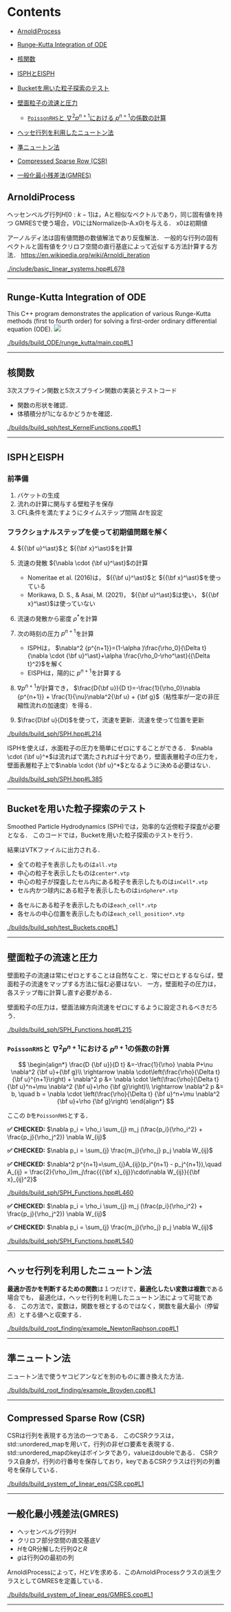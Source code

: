 # Contents

- [ArnoldiProcess](#ArnoldiProcess)

- [Runge-Kutta Integration of ODE](#Runge-Kutta-Integration-of-ODE)

- [核関数](#核関数)

- [ISPHとEISPH](#ISPHとEISPH)

- [Bucketを用いた粒子探索のテスト](#Bucketを用いた粒子探索のテスト)

- [壁面粒子の流速と圧力](#壁面粒子の流速と圧力)

    - [`PoissonRHS`と $\nabla^2 p^{n+1}$における $p^{n+1}$の係数の計算](#`PoissonRHS`と-$\nabla^2-p^{n+1}$における-$p^{n+1}$の係数の計算)

- [ヘッセ行列を利用したニュートン法](#ヘッセ行列を利用したニュートン法)

- [準ニュートン法](#準ニュートン法)

- [Compressed Sparse Row (CSR)](#Compressed-Sparse-Row-(CSR))

- [一般化最小残差法(GMRES)](#一般化最小残差法(GMRES))



## ArnoldiProcess
ヘッセンベルグ行列$H[0:k-1]$は，Aと相似なベクトルであり，同じ固有値を持つ
   GMRESで使う場合，$V0$にはNormalize(b-A.x0)を与える．
   x0は初期値

   アーノルディ法は固有値問題の数値解法であり反復解法．
   一般的な行列の固有ベクトルと固有値をクリロフ空間の直行基底によって近似する方法計算する方法．
   https://en.wikipedia.org/wiki/Arnoldi_iteration

[./include/basic_linear_systems.hpp#L678](./include/basic_linear_systems.hpp#L678)


 --- 
## Runge-Kutta Integration of ODE
This C++ program demonstrates the application of various Runge-Kutta methods (first to fourth order) for solving a first-order ordinary differential equation (ODE).
![](./builds/build_ODE/runge_kutta/rk.png)

[./builds/build_ODE/runge_kutta/main.cpp#L1](./builds/build_ODE/runge_kutta/main.cpp#L1)


 --- 
## 核関数
3次スプライン関数と5次スプライン関数の実装とテストコード
* 関数の形状を確認．
* 体積積分が1になるかどうかを確認．

[./builds/build_sph/test_KernelFunctions.cpp#L1](./builds/build_sph/test_KernelFunctions.cpp#L1)


 --- 
## ISPHとEISPH
### 前準備
1. バケットの生成
2. 流れの計算に関与する壁粒子を保存
3. CFL条件を満たすようにタイムステップ間隔 $\Delta t$を設定

### フラクショナルステップを使って初期値問題を解く
4. ${{\bf u}^\ast}$と ${{\bf x}^\ast}$を計算
5. 流速の発散 ${\nabla \cdot {\bf u}^\ast}$の計算

   - Nomeritae et al. (2016)は， ${{\bf u}^\ast}$と ${{\bf x}^\ast}$を使っている
   - Morikawa, D. S., & Asai, M. (2021)， ${{\bf u}^\ast}$は使い， ${{\bf x}^\ast}$は使っていない

6. 流速の発散から密度 ${\rho}^\ast$を計算
7. 次の時刻の圧力 $p^{n+1}$を計算
   - ISPHは， $\nabla^2 {p^{n+1}}=(1-\alpha )\frac{\rho_0}{\Delta t}{\nabla \cdot {\bf u}^\ast}+\alpha \frac{\rho_0-\rho^\ast}{{\Delta t}^2}$を解く
   - EISPHは，陽的に $p^{n+1}$を計算する
8. $\nabla {p^{n+1}}$が計算でき， $\frac{D{\bf u}}{D t}=-\frac{1}{\rho_0}\nabla {p^{n+1}} + \frac{1}{\nu}\nabla^2{\bf u} + {\bf g}$（粘性率が一定の非圧縮性流れの加速度）を得る．
9. $\frac{D\bf u}{Dt}$を使って，流速を更新．流速を使って位置を更新

[./builds/build_sph/SPH.hpp#L214](./builds/build_sph/SPH.hpp#L214)

ISPHを使えば，水面粒子の圧力を簡単にゼロにすることができる．
         $\nabla \cdot {\bf u}^*$は流ればで満たされれば十分であり，壁面表層粒子の圧力を，壁面表層粒子上で$\nabla \cdot {\bf u}^*$となるように決める必要はない．

[./builds/build_sph/SPH.hpp#L385](./builds/build_sph/SPH.hpp#L385)


 --- 
## Bucketを用いた粒子探索のテスト
Smoothed Particle Hydrodynamics (SPH)では，効率的な近傍粒子探査が必要となる．
このコードでは，Bucketを用いた粒子探索のテストを行う．

結果はVTKファイルに出力される．
   * 全ての粒子を表示したものは`all.vtp`
   * 中心の粒子を表示したものは`center*.vtp`
   * 中心の粒子が探査したセル内にある粒子を表示したものは`inCell*.vtp`
   * セル内かつ球内にある粒子を表示したものは`inSphere*.vtp`

   - 各セルにある粒子を表示したものは`each_cell*.vtp`
   - 各セルの中心位置を表示したものは`each_cell_position*.vtp`

[./builds/build_sph/test_Buckets.cpp#L1](./builds/build_sph/test_Buckets.cpp#L1)


 --- 
## 壁面粒子の流速と圧力
壁面粒子の流速は常にゼロとすることは自然なこと．常にゼロとするならば，壁面粒子の流速をマップする方法に悩む必要はない．
一方，壁面粒子の圧力は，各ステップ毎に計算し直す必要がある．

壁面粒子の圧力は，壁面法線方向流速をゼロにするように設定されるべきだろう．

[./builds/build_sph/SPH_Functions.hpp#L215](./builds/build_sph/SPH_Functions.hpp#L215)

### `PoissonRHS`と $\nabla^2 p^{n+1}$における $p^{n+1}$の係数の計算
$$
\begin{align*}
\frac{D {\bf u}}{D t} &=-\frac{1}{\rho} \nabla P+\nu \nabla^2 {\bf u}+{\bf g}\\
\rightarrow \nabla \cdot\left(\frac{\rho}{\Delta t} {\bf u}^{n+1}\right) + \nabla^2 p &= \nabla \cdot \left(\frac{\rho}{\Delta t} {\bf u}^n+\mu \nabla^2 {\bf u}+\rho {\bf g}\right)\\
\rightarrow \nabla^2 p &= b, \quad b = \nabla \cdot \left(\frac{\rho}{\Delta t} {\bf u}^n+\mu \nabla^2 {\bf u}+\rho {\bf g}\right)
\end{align*}
$$

ここの $b$を`PoissonRHS`とする．

**✅ CHECKED:** $\nabla p_i = \rho_i \sum_{j} m_j (\frac{p_i}{\rho_i^2} + \frac{p_j}{\rho_j^2}) \nabla W_{ij}$

**✅ CHECKED:** $\nabla p_i = \sum_{j} \frac{m_j}{\rho_j} p_j \nabla W_{ij}$

**✅ CHECKED:** $\nabla^2 p^{n+1}=\sum_{j}A_{ij}(p_i^{n+1} - p_j^{n+1}),\quad A_{ij} = \frac{2}{\rho_i}m_j\frac{{{\bf x}_{ij}}\cdot\nabla W_{ij}}{{\bf x}_{ij}^2}$

[./builds/build_sph/SPH_Functions.hpp#L460](./builds/build_sph/SPH_Functions.hpp#L460)

**✅ CHECKED:** $\nabla p_i = \rho_i \sum_{j} m_j (\frac{p_i}{\rho_i^2} + \frac{p_j}{\rho_j^2}) \nabla W_{ij}$

**✅ CHECKED:** $\nabla p_i = \sum_{j} \frac{m_j}{\rho_j} p_j \nabla W_{ij}$

[./builds/build_sph/SPH_Functions.hpp#L540](./builds/build_sph/SPH_Functions.hpp#L540)


 --- 
## ヘッセ行列を利用したニュートン法
**最適か否かを判断するための関数**は１つだけで，**最適化したい変数は複数**である場合でも，
最適化は，ヘッセ行列を利用したニュートン法によって可能である．
この方法で，変数は，関数を根とするのではなく，関数を最大最小（停留点）とする値へと収束する．

[./builds/build_root_finding/example_NewtonRaphson.cpp#L1](./builds/build_root_finding/example_NewtonRaphson.cpp#L1)


 --- 
## 準ニュートン法
ニュートン法で使うヤコビアンなどを別のものに置き換えた方法．

[./builds/build_root_finding/example_Broyden.cpp#L1](./builds/build_root_finding/example_Broyden.cpp#L1)


 --- 
## Compressed Sparse Row (CSR)
CSRは行列を表現する方法の一つである．
このCSRクラスは，std::unordered_mapを用いて，行列の非ゼロ要素を表現する．
std::unordered_mapのkeyはポインタであり，valueはdoubleである．
CSRクラス自身が，行列の行番号を保存しており，keyであるCSRクラスは行列の列番号を保存している．

[./builds/build_system_of_linear_eqs/CSR.cpp#L1](./builds/build_system_of_linear_eqs/CSR.cpp#L1)


 --- 
## 一般化最小残差法(GMRES)
- ヘッセンベルグ行列$H$
- クリロフ部分空間の直交基底$V$
- $H$をQR分解した行列$Q$と$R$
- $g$は行列$Q$の最初の列

ArnoldiProcessによって，$H$と$V$を求める．このArnoldiProcessクラスの派生クラスとしてGMRESを定義している．

[./builds/build_system_of_linear_eqs/GMRES.cpp#L1](./builds/build_system_of_linear_eqs/GMRES.cpp#L1)


 --- 
